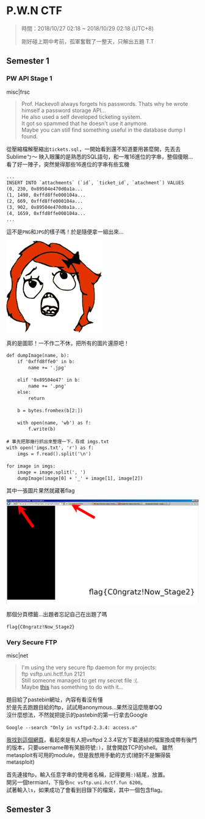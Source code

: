 # P.W.N CTF
> 時間：2018/10/27 02:18 ~ 2018/10/29 02:18 (UTC+8)
>
> 剛好碰上期中考前，孤軍奮戰了一整天，只解出五題 T.T

## Semester 1
### PW API Stage 1
misc|frsc
> Prof. Hackevoll always forgets his passwords. Thats why he wrote himself a password storage API...  
> He also used a self developed ticketing system.  
> It got so spammed that he doesn't use it anymore.  
> Maybe you can still find something useful in the database dump I found.

從壓縮檔解壓縮出`tickets.sql`，一開始看到還不知道要用甚麼開，先丟去Sublimeㄅ～
映入眼簾的是熟悉的SQL語句，和一堆16進位的字串，整個傻眼...
看了好一陣子，突然覺得那些16進位的字串有些玄機
```
...
INSERT INTO `attachments` (`id`, `ticket_id`, `atachment`) VALUES
(0, 230, 0x89504e470d0a1a...
(1, 1498, 0xffd8ffe000104a...
(2, 669, 0xffd8ffe000104a...
(3, 902, 0x89504e470d0a1a...
(4, 1659, 0xffd8ffe000104a...
...
```

這不是`PNG`和`JPG`的樣子嗎！於是隨便拿一組出來...

![test](PW%20API%20Stage%201/test.jpg)

真的是圖耶！一不作二不休，把所有的圖片還原吧！
```python=
def dumpImage(name, b):
    if '0xffd8ffe0' in b:
        name += '.jpg'

    elif '0x89504e47' in b:
        name += '.png'
    else:
        return

    b = bytes.fromhex(b[2:])

    with open(name, 'wb') as f:
        f.write(b)

# 事先把那幾行抓出來整理一下，存成 imgs.txt
with open('imgs.txt', 'r') as f:
    imgs = f.read().split('\n')

for image in imgs:
    image = image.split(', ')
    dumpImage(image[0] + '_' + image[1], image[2])

```

其中一張圖片果然就藏著flag

![flag](PW%20API%20Stage%201/30_1095.png)

那個分頁標籤...出題者忘記自己在出題了嗎

`flag{C0ngratz!Now_Stage2}`

### Very Secure FTP
misc|net
> I'm using the very secure ftp daemon for my projects:  
> ftp vsftp.uni.hctf.fun 2121  
> Still someone managed to get my secret file :(.  
> Maybe [this](https://pastebin.com/AetT9sS5) has something to do with it...

題目給了pastebin網址，內容有看沒有懂  
於是先去跑題目給的ftp，試試用anonymous...果然沒這麼簡單QQ  
沒什麼想法，不然就把提示的pastebin的第一行拿去Google  

`Google --search "Only in vsftpd-2.3.4: access.o"`

[我找到這個網頁](https://scarybeastsecurity.blogspot.com/2011/07/alert-vsftpd-download-backdoored.html)，看起來是有人把vsftpd 2.3.4官方下載連結的檔案換成帶有後門的版本，只要username帶有笑臉符號`:)`，就會開啟TCP的shell。
雖然metasploit有可用的module，但是我想用手動的方式(絕對不是懶得裝metasploit)

首先連接ftp，輸入任意字串的使用者名稱，記得要用`:)`結尾，放置。  
開另一個termianl，下指令`nc vsftp.uni.hctf.fun 6200`。  
試著輸入`ls`，如果成功了會看到目錄下的檔案，其中一個包含flag。  

## Semester 3
